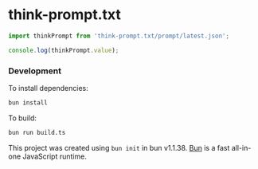 # think-prompt.txt

```typescript
import thinkPrompt from 'think-prompt.txt/prompt/latest.json';

console.log(thinkPrompt.value);
```

### Development

To install dependencies:

```bash
bun install
```

To build:

```bash
bun run build.ts
```

This project was created using `bun init` in bun v1.1.38. [Bun](https://bun.sh) is a fast all-in-one JavaScript runtime.
